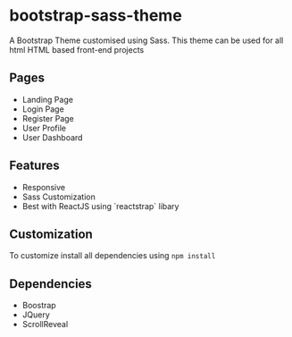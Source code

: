 # bootstrap-sass-theme

<p> A Bootstrap Theme customised using Sass. This theme can be used for all html HTML based front-end projects
</p>

## Pages

<ul>
    <li> Landing Page  </li>
    <li> Login Page    </li>
    <li> Register Page </li>
    <li> User Profile </li>
    <li> User Dashboard </li>
</ul>

## Features

<ul>
    <li> Responsive  </li>
    <li> Sass Customization   </li>
    <li> Best with ReactJS using `reactstrap` libary </li>
</ul>

## Customization

To customize install all dependencies using `npm install`

## Dependencies

<ul>
    <li> Boostrap  </li>
    <li> JQuery   </li>
    <li> ScrollReveal </li>
</ul>
